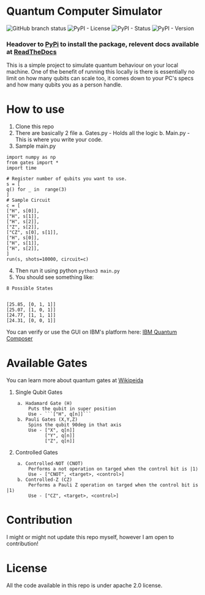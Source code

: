 # Quantum Computer Simulator

![GitHub branch status](https://img.shields.io/github/checks-status/MrPrincerawat/Quantum-Computering-Simulator/pypi_release)
![PyPI - License](https://img.shields.io/pypi/l/simple_qsim)
![PyPI - Status](https://img.shields.io/pypi/status/simple_qsim)
![PyPI - Version](https://img.shields.io/pypi/v/simple_qsim)

### Headover to [PyPi](https://pypi.org/project/simple-qsim/) to install the package, relevent docs available at [ReadTheDocs](https://simple-qsim.readthedocs.io/en/latest/)

This is a simple project to simulate quantum behaviour on your local machine. One of the benefit of running this locally is there is essentially no limit on how many qubits can scale too, it comes down to your PC's specs and how many qubits you as a person handle.

# How to use

1. Clone this repo
2. There are basically 2 file
   a. Gates.py - Holds all the logic
   b. Main.py - This is where you write your code.
3. Sample main.py

```
import numpy as np
from gates import *
import time

# Register number of qubits you want to use.
s = [
q() for _ in  range(3)
]
# Sample Circuit
c = [
["H", s[0]],
["H", s[1]],
["H", s[2]],
["Z", s[2]],
["CZ", s[0], s[1]],
["H", s[0]],
["H", s[1]],
["H", s[2]],
]
run(s, shots=10000, circuit=c)
```

4. Then run it using python
   `python3 main.py`
5. You should see something like:

```
8 Possible States


[25.85, [0, 1, 1]]
[25.07, [1, 0, 1]]
[24.77, [1, 1, 1]]
[24.31, [0, 0, 1]]
```

You can verify or use the GUI on IBM's platform here: [IBM Quantum Composer](https://quantum.ibm.com/composer/)

# Available Gates

You can learn more about quantum gates at [Wikipeida](https://en.wikipedia.org/wiki/Quantum_logic_gate)

1. Single Qubit Gates

````
	a. Hadamard Gate (H)
		Puts the qubit in super position
		Use - ```["H", q[n]]```
	b. Pauli Gates (X,Y,Z)
		Spins the qubit 90deg in that axis
		Use - ["X", q[n]]
			  ["Y", q[n]]
			  ["Z", q[n]]
````

2. Controlled Gates

```
	a. Controlled-NOT (CNOT)
		Performs a not operation on targed when the control bit is |1⟩
		Use - ["CNOT", <target>, <control>]
	b. Controlled-Z (CZ)
		Performs a Pauli Z operation on targed when the control bit is |1⟩
		Use - ["CZ", <target>, <control>]
```

# Contribution

I might or might not update this repo myself, however I am open to contribution!

# License

All the code available in this repo is under apache 2.0 license.
